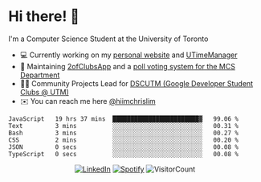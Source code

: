 # Hi there! 👋
I'm a Computer Science Student at the University of Toronto

- 💻 Currently working on my [personal website](https://hiimchrislim.co) and [UTimeManager](https://github.com/GDSCUTM-CommunityProjects/UTimeManager) 
- 🔨 Maintaining [2ofClubsApp](https://github.com/2ofClubsApp) and a [poll voting system for the MCS Department](https://github.com/hiimchrislim/PollVotingSystem)
- 👨‍💻 Community Projects Lead for [DSCUTM (Google Developer Student Clubs @ UTM)](https://gdscutm.com)
- ✉️ You can reach me here [@hiimchrislim](mailto:hello@hiimchrislim.co)

<!--START_SECTION:waka-->

```text
JavaScript   19 hrs 37 mins  ████████████████████████▓   99.06 %
Text         3 mins          ░░░░░░░░░░░░░░░░░░░░░░░░░   00.31 %
Bash         3 mins          ░░░░░░░░░░░░░░░░░░░░░░░░░   00.27 %
CSS          2 mins          ░░░░░░░░░░░░░░░░░░░░░░░░░   00.20 %
JSON         0 secs          ░░░░░░░░░░░░░░░░░░░░░░░░░   00.08 %
TypeScript   0 secs          ░░░░░░░░░░░░░░░░░░░░░░░░░   00.08 %
```

<!--END_SECTION:waka-->

<div align="center">
<a href="https://www.linkedin.com/in/hiimchrislim" target="_blank"><img src="https://img.shields.io/badge/LinkedIn-%230077B5.svg?&style=flat-square&logo=linkedin&logoColor=white" alt="LinkedIn"></a>
<a href="https://open.spotify.com/user/clim1231" target="_blank"><img src="https://img.shields.io/badge/Spotify-%231ED760.svg?&style=flat-square&logo=spotify&logoColor=white" alt="Spotify"></a>
<img src="https://visitor-badge.glitch.me/badge?page_id=hiimchrislim.visitor-badge" alt="VisitorCount">
</div>
